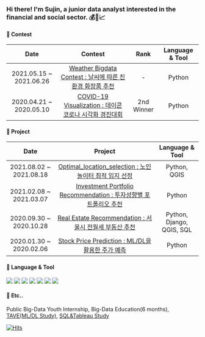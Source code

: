 ### Hi there! I'm Sujin, a junior data analyst interested in the financial and social sector. 💰🏡📈

#### 🔹 Contest
| Date | Contest | Rank | Language & Tool |
|:---:|:---:|:---:|:---:|
| 2021.05.15 ~ 2021.06.26 | <a href='https://github.com/CSJ516/Weather_Bigdata_contest'>Weather Bigdata Contest : 날씨에 따른 친환경 화장품 추천 | - | Python |
| 2020.04.21 ~ 2020.05.10 | <a href='https://github.com/CSJ516/04_COVID19_Visualization_project'>COVID-19 Visualization : 데이콘 코로나 시각화 경진대회</a> | 2nd Winner | Python |

#### 🔹 Project
| Date | Project | Language & Tool | 
|:---:|:---:|:---:| 
| 2021.08.02 ~ 2021.08.18 | <a href='https://github.com/CSJ516/Optimal_location_selection'>Optimal_location_selection : 노인 놀이터 최적 입지 선정 </a> | Python, QGIS | 
| 2021.02.08 ~ 2021.03.07 | <a href='https://github.com/CSJ516/07_Investment_Portfolio_project'>Investment Portfolio Recommendation : 투자성향별 포트폴리오 추천</a> | Python | 
| 2020.09.30 ~ 2020.10.28 | <a href='https://github.com/CSJ516/06_House_Recommendation_project'>Real Estate Recommendation : 서울시 전월세 부동산 추천</a> | Python, Django, QGIS, SQL | 
| 2020.01.30 ~ 2020.02.06 | <a href='https://github.com/CSJ516/02_Stock_Prediction_project'>Stock Price Prediction : ML/DL을 활용한 주가 예측</a> | Python |

#### 🔹 Language & Tool
<img src="https://img.shields.io/badge/Python-3776AB?style=flat-square&logo=Python&logoColor=white"/> <img src="https://img.shields.io/badge/Django-092E20?style=flat-square&logo=Django&logoColor=white"/> <img src="https://img.shields.io/badge/R-276DC3?style=flat-square&logo=R&logoColor=white"/> <img src="https://img.shields.io/badge/QGIS-589632?style=flat-square&logo=QGIS&logoColor=white"/> <img src="https://img.shields.io/badge/MySQL-4479A1?style=flat-square&logo=MySQL&logoColor=white"/> <img src="https://img.shields.io/badge/PostgreSQL-4169E1?style=flat-square&logo=PostgreSQL&logoColor=white"/> <img src="https://img.shields.io/badge/Tableau-E97627?style=flat-square&logo=Tableau&logoColor=white"/> 

#### 🔹 Etc..
Public Big-Data Youth Internship, Big-Data Education(6 months), <a href='https://github.com/CSJ516/Kaggle_Study'>TAVE(ML/DL Study)</a>, <a href='https://github.com/CSJ516/SQL_Tableau_Study'>SQL&Tableau Study</a>

[![Hits](https://hits.seeyoufarm.com/api/count/incr/badge.svg?url=https%3A%2F%2Fgithub.com%2FCSJ516%2F&count_bg=%233D7CC8&title_bg=%23555555&icon=&icon_color=%23E7E7E7&title=hits&edge_flat=false)](https://hits.seeyoufarm.com)
